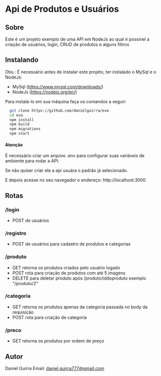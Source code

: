 # Api de Produtos e Usuários

## Sobre

Este é um projeto exemplo de uma API em NodeJs ao qual é possível a criação de usuários, login, CRUD de produtos e alguns filtros

## Instalando

Obs.: É necessário antes de instalar este projeto, ter instalado o MySql e o NodeJs:

- MySql (https://www.mysql.com/downloads/)
- NodeJs (https://nodejs.org/en/)

Para instalá-lo em sua máquina faça os comandos a seguir:

```bash
  git clone https://github.com/danielguirra/eva
  cd eva
  npm install
  npm build
  npm migrations
  npm start
```

#### Atenção

É necessário criar um arquivo .env para configurar suas variáveis de ambiente para rodar a API.

Se não quiser criar ele a api usuára o padrão já selecionado.

E depois acesse no seu navegador o endereço: http://localhost:3000

## Rotas

### /login

- POST de usuários

### /registro

- POST de usuários para cadastro de produtos e categorias

### /produto

- GET retorna os produtos criados pelo usuário logado
- POST rota para criação de produtos com até 5 imagens
- DELETE para deletar produto após /produto/iddoproduto exemplo "/produto/2"

### /categoria

- GET retorna os produtos apenas da categoria passada no body da requisição
- POST rota para criação de categoria

### /preco

- GET retorna os produtos por ordem de preço

## Autor

Daniel Guirra
Email: <daniel.guirra777@gmail.com>
